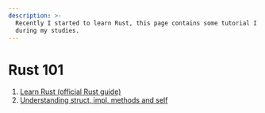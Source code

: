 ```yaml
---
description: >-
  Recently I started to learn Rust, this page contains some tutorial I've found
  during my studies.
---
```


# Rust 101

1. [Learn Rust \(official Rust guide\)](https://www.rust-lang.org/learn)
2. [Understanding struct, impl, methods and self](https://blog.knoldus.com/working-with-rust-understanding-struct-impl-methods-and-self/)

